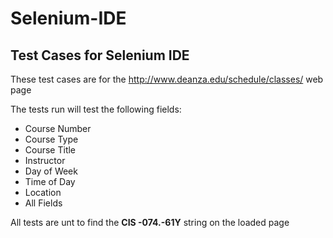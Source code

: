 # Selenium-IDE
## Test Cases for Selenium IDE

These test cases are for the http://www.deanza.edu/schedule/classes/ web page

The tests run will test the following fields:
* Course Number
* Course Type
* Course Title
* Instructor
* Day of Week
* Time of Day
* Location
* All Fields

All tests are unt to find the **CIS -074.-61Y** string on the loaded page

